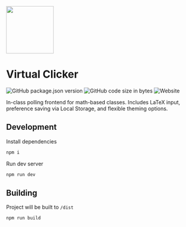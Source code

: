 <img src="https://github.com/user-attachments/assets/e5fcacf8-c443-4cdf-ac72-4f822487ca3f" height=128>

# Virtual Clicker

![GitHub package.json version](https://img.shields.io/github/package-json/v/khui0/virtual-clicker?color=%23242424)
![GitHub code size in bytes](https://img.shields.io/github/languages/code-size/khui0/virtual-clicker?color=%23242424)
![Website](https://img.shields.io/website?url=https%3A%2F%2Fvirtual-clicker.vercel.app%2F&color=%23242424)

In-class polling frontend for math-based classes. Includes LaTeX input, preference saving via Local Storage, and flexible theming options.

## Development

Install dependencies

```bash
npm i
```

Run dev server

```bash
npm run dev
```

## Building

Project will be built to `/dist`

```bash
npm run build
```
